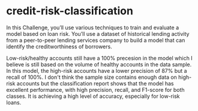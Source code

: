 # credit-risk-classification

In this Challenge, you’ll use various techniques to train and evaluate a model based on loan risk. You’ll use a dataset of historical lending activity from a peer-to-peer lending services company to build a model that can identify the creditworthiness of borrowers.

Low-risk/healthy accounts still have a 100% precesion in the model which I believe is still based on the volume of healthy accounts in the data sample. In this model, the high-risk accounts have a lower precision of 87% but a recall of 100%. I don't think the sample size contains enough data on high-risk accounts but the classification report shows that the model has excellent performance, with high precision, recall, and F1-score for both classes. It is achieving a high level of accuracy, especially for low-risk loans.
